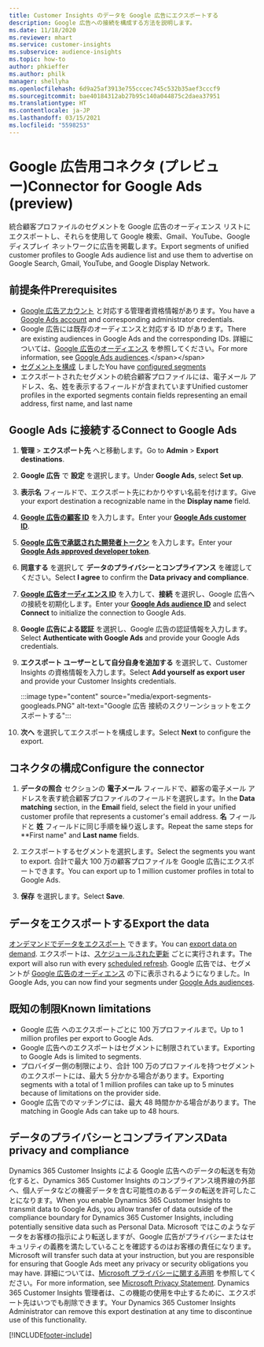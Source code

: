 ```yaml
---
title: Customer Insights のデータを Google 広告にエクスポートする
description: Google 広告への接続を構成する方法を説明します。
ms.date: 11/18/2020
ms.reviewer: mhart
ms.service: customer-insights
ms.subservice: audience-insights
ms.topic: how-to
author: phkieffer
ms.author: philk
manager: shellyha
ms.openlocfilehash: 6d9a25af3913e755cccec745c532b35aef3cccf9
ms.sourcegitcommit: bae40184312ab27b95c140a044875c2daea37951
ms.translationtype: HT
ms.contentlocale: ja-JP
ms.lasthandoff: 03/15/2021
ms.locfileid: "5598253"
---
```

# <a name="connector-for-google-ads-preview"></a><span data-ttu-id="ad72b-103">Google 広告用コネクタ (プレビュー)</span><span class="sxs-lookup"><span data-stu-id="ad72b-103">Connector for Google Ads (preview)</span></span>

<span data-ttu-id="ad72b-104">統合顧客プロファイルのセグメントを Google 広告のオーディエンス リストにエクスポートし、それらを使用して Google 検索、Gmail、YouTube、Google ディスプレイ ネットワークに広告を掲載します。</span><span class="sxs-lookup"><span data-stu-id="ad72b-104">Export segments of unified customer profiles to Google Ads audience list and use them to advertise on Google Search, Gmail, YouTube, and Google Display Network.</span></span> 

## <a name="prerequisites"></a><span data-ttu-id="ad72b-105">前提条件</span><span class="sxs-lookup"><span data-stu-id="ad72b-105">Prerequisites</span></span>

-   <span data-ttu-id="ad72b-106">[Google 広告アカウント](https://ads.google.com/) と対応する管理者資格情報があります。</span><span class="sxs-lookup"><span data-stu-id="ad72b-106">You have a [Google Ads account](https://ads.google.com/) and corresponding administrator credentials.</span></span>
-   <span data-ttu-id="ad72b-107">Google 広告には既存のオーディエンスと対応する ID があります。</span><span class="sxs-lookup"><span data-stu-id="ad72b-107">There are existing audiences in Google Ads and the corresponding IDs.</span></span> <span data-ttu-id="ad72b-108">詳細については、[Google 広告のオーディエンス](https://support.google.com/google-ads/answer/7558048?hl=en#:~:text=Audience%20lists%20is%20a%20section,Display%20Network%20through%20remarketing%20campaigns.) を参照してください。</span><span class="sxs-lookup"><span data-stu-id="ad72b-108">For more information, see [Google Ads audiences](https://support.google.com/google-ads/answer/7558048?hl=en#:~:text=Audience%20lists%20is%20a%20section,Display%20Network%20through%20remarketing%20campaigns.).</span></span>
-   <span data-ttu-id="ad72b-109">[セグメントを構成](segments.md) しました</span><span class="sxs-lookup"><span data-stu-id="ad72b-109">You have [configured segments](segments.md)</span></span>
-   <span data-ttu-id="ad72b-110">エクスポートされたセグメントの統合顧客プロファイルには、電子メール アドレス、名、姓を表示するフィールドが含まれています</span><span class="sxs-lookup"><span data-stu-id="ad72b-110">Unified customer profiles in the exported segments contain fields representing an email address, first name, and last name</span></span>

## <a name="connect-to-google-ads"></a><span data-ttu-id="ad72b-111">Google Ads に接続する</span><span class="sxs-lookup"><span data-stu-id="ad72b-111">Connect to Google Ads</span></span>

1. <span data-ttu-id="ad72b-112">**管理** > **エクスポート先** へと移動します。</span><span class="sxs-lookup"><span data-stu-id="ad72b-112">Go to **Admin** > **Export destinations**.</span></span>

1. <span data-ttu-id="ad72b-113">**Google 広告** で **設定** を選択します。</span><span class="sxs-lookup"><span data-stu-id="ad72b-113">Under **Google Ads**, select **Set up**.</span></span>

1. <span data-ttu-id="ad72b-114">**表示名** フィールドで、エクスポート先にわかりやすい名前を付けます。</span><span class="sxs-lookup"><span data-stu-id="ad72b-114">Give your export destination a recognizable name in the **Display name** field.</span></span>

1. <span data-ttu-id="ad72b-115">**[Google 広告の顧客 ID](https://support.google.com/google-ads/answer/1704344)** を入力します。</span><span class="sxs-lookup"><span data-stu-id="ad72b-115">Enter your **[Google Ads customer ID](https://support.google.com/google-ads/answer/1704344)**.</span></span>

1. <span data-ttu-id="ad72b-116">**[Google 広告で承認された開発者トークン](https://developers.google.com/google-ads/api/docs/first-call/dev-token)** を入力します。</span><span class="sxs-lookup"><span data-stu-id="ad72b-116">Enter your **[Google Ads approved developer token](https://developers.google.com/google-ads/api/docs/first-call/dev-token)**.</span></span>

1. <span data-ttu-id="ad72b-117">**同意する** を選択して **データのプライバシーとコンプライアンス** を確認してください。</span><span class="sxs-lookup"><span data-stu-id="ad72b-117">Select **I agree** to confirm the **Data privacy and compliance**.</span></span>

1. <span data-ttu-id="ad72b-118">**[Google 広告オーディエンス ID](https://support.google.com/google-ads/answer/7558048?hl=en#:~:text=Audience%20lists%20is%20a%20section,Display%20Network%20through%20remarketing%20campaigns.)** を入力して、**接続** を選択し、Google 広告への接続を初期化します。</span><span class="sxs-lookup"><span data-stu-id="ad72b-118">Enter your **[Google Ads audience ID](https://support.google.com/google-ads/answer/7558048?hl=en#:~:text=Audience%20lists%20is%20a%20section,Display%20Network%20through%20remarketing%20campaigns.)** and select **Connect** to initialize the connection to Google Ads.</span></span>

1. <span data-ttu-id="ad72b-119">**Google 広告による認証** を選択し、Google 広告の認証情報を入力します。</span><span class="sxs-lookup"><span data-stu-id="ad72b-119">Select **Authenticate with Google Ads** and provide your Google Ads credentials.</span></span>

1. <span data-ttu-id="ad72b-120">**エクスポート ユーザーとして自分自身を追加する** を選択して、Customer Insights の資格情報を入力します。</span><span class="sxs-lookup"><span data-stu-id="ad72b-120">Select **Add yourself as export user** and provide your Customer Insights credentials.</span></span>

   :::image type="content" source="media/export-segments-googleads.PNG" alt-text="Google 広告 接続のスクリーンショットをエクスポートする":::

1. <span data-ttu-id="ad72b-122">**次へ** を選択してエクスポートを構成します。</span><span class="sxs-lookup"><span data-stu-id="ad72b-122">Select **Next** to configure the export.</span></span>

## <a name="configure-the-connector"></a><span data-ttu-id="ad72b-123">コネクタの構成</span><span class="sxs-lookup"><span data-stu-id="ad72b-123">Configure the connector</span></span>

1. <span data-ttu-id="ad72b-124">**データの照合** セクションの **電子メール** フィールドで、顧客の電子メール アドレスを表す統合顧客プロファイルのフィールドを選択します。</span><span class="sxs-lookup"><span data-stu-id="ad72b-124">In the **Data matching** section, in the **Email** field, select the field in your unified customer profile that represents a customer's email address.</span></span> <span data-ttu-id="ad72b-125">**名** フィールドと **姓** フィールドに同じ手順を繰り返します。</span><span class="sxs-lookup"><span data-stu-id="ad72b-125">Repeat the same steps for \*\*First name" and **Last name** fields.</span></span>

1. <span data-ttu-id="ad72b-126">エクスポートするセグメントを選択します。</span><span class="sxs-lookup"><span data-stu-id="ad72b-126">Select the segments you want to export.</span></span> <span data-ttu-id="ad72b-127">合計で最大 100 万の顧客プロファイルを Google 広告にエクスポートできます。</span><span class="sxs-lookup"><span data-stu-id="ad72b-127">You can export up to 1 million customer profiles in total to Google Ads.</span></span>

1. <span data-ttu-id="ad72b-128">**保存** を選択します。</span><span class="sxs-lookup"><span data-stu-id="ad72b-128">Select **Save**.</span></span>

## <a name="export-the-data"></a><span data-ttu-id="ad72b-129">データをエクスポートする</span><span class="sxs-lookup"><span data-stu-id="ad72b-129">Export the data</span></span>

<span data-ttu-id="ad72b-130">[オンデマンドでデータをエクスポート](export-destinations.md) できます。</span><span class="sxs-lookup"><span data-stu-id="ad72b-130">You can [export data on demand](export-destinations.md).</span></span> <span data-ttu-id="ad72b-131">エクスポートは、[スケジュールされた更新](system.md#schedule-tab) ごとに実行されます。</span><span class="sxs-lookup"><span data-stu-id="ad72b-131">The export will also run with every [scheduled refresh](system.md#schedule-tab).</span></span> <span data-ttu-id="ad72b-132">Google 広告では、セグメントが [Google 広告のオーディエンス](https://support.google.com/google-ads/answer/7558048?hl=en/) の下に表示されるようになりました。</span><span class="sxs-lookup"><span data-stu-id="ad72b-132">In Google Ads, you can now find your segments under [Google Ads audiences](https://support.google.com/google-ads/answer/7558048?hl=en/).</span></span>

## <a name="known-limitations"></a><span data-ttu-id="ad72b-133">既知の制限</span><span class="sxs-lookup"><span data-stu-id="ad72b-133">Known limitations</span></span>

- <span data-ttu-id="ad72b-134">Google 広告 へのエクスポートごとに 100 万プロファイルまで。</span><span class="sxs-lookup"><span data-stu-id="ad72b-134">Up to 1 million profiles per export to Google Ads.</span></span>
- <span data-ttu-id="ad72b-135">Google 広告へのエクスポートはセグメントに制限されています。</span><span class="sxs-lookup"><span data-stu-id="ad72b-135">Exporting to Google Ads is limited to segments.</span></span>
- <span data-ttu-id="ad72b-136">プロバイダー側の制限により、合計 100 万のプロファイルを持つセグメントのエクスポートには、最大 5 分かかる場合があります。</span><span class="sxs-lookup"><span data-stu-id="ad72b-136">Exporting segments with a total of 1 million profiles can take up to 5 minutes because of limitations on the provider side.</span></span> 
- <span data-ttu-id="ad72b-137">Google 広告でのマッチングには、最大 48 時間かかる場合があります。</span><span class="sxs-lookup"><span data-stu-id="ad72b-137">The matching in Google Ads can take up to 48 hours.</span></span>

## <a name="data-privacy-and-compliance"></a><span data-ttu-id="ad72b-138">データのプライバシーとコンプライアンス</span><span class="sxs-lookup"><span data-stu-id="ad72b-138">Data privacy and compliance</span></span>

<span data-ttu-id="ad72b-139">Dynamics 365 Customer Insights による Google 広告へのデータの転送を有効化すると、Dynamics 365 Customer Insights のコンプライアンス境界線の外部へ、個人データなどの機密データを含む可能性のあるデータの転送を許可したことになります。</span><span class="sxs-lookup"><span data-stu-id="ad72b-139">When you enable Dynamics 365 Customer Insights to transmit data to Google Ads, you allow transfer of data outside of the compliance boundary for Dynamics 365 Customer Insights, including potentially sensitive data such as Personal Data.</span></span> <span data-ttu-id="ad72b-140">Microsoft ではこのようなデータをお客様の指示により転送しますが、Google 広告がプライバシーまたはセキュリティの義務を満たしていることを確認するのはお客様の責任になります。</span><span class="sxs-lookup"><span data-stu-id="ad72b-140">Microsoft will transfer such data at your instruction, but you are responsible for ensuring that Google Ads meet any privacy or security obligations you may have.</span></span> <span data-ttu-id="ad72b-141">詳細については、[Microsoft プライバシーに関する声明](https://go.microsoft.com/fwlink/?linkid=396732) を参照してください。</span><span class="sxs-lookup"><span data-stu-id="ad72b-141">For more information, see [Microsoft Privacy Statement](https://go.microsoft.com/fwlink/?linkid=396732).</span></span>
<span data-ttu-id="ad72b-142">Dynamics 365 Customer Insights 管理者は、この機能の使用を中止するために、エクスポート先はいつでも削除できます。</span><span class="sxs-lookup"><span data-stu-id="ad72b-142">Your Dynamics 365 Customer Insights Administrator can remove this export destination at any time to discontinue use of this functionality.</span></span>


[!INCLUDE[footer-include](../includes/footer-banner.md)]